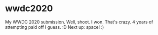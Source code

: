# wwdc2020
My WWDC 2020 submission. Well, shoot. I won. That's crazy. 4 years of attempting paid off I guess. :D Next up: space! :)
